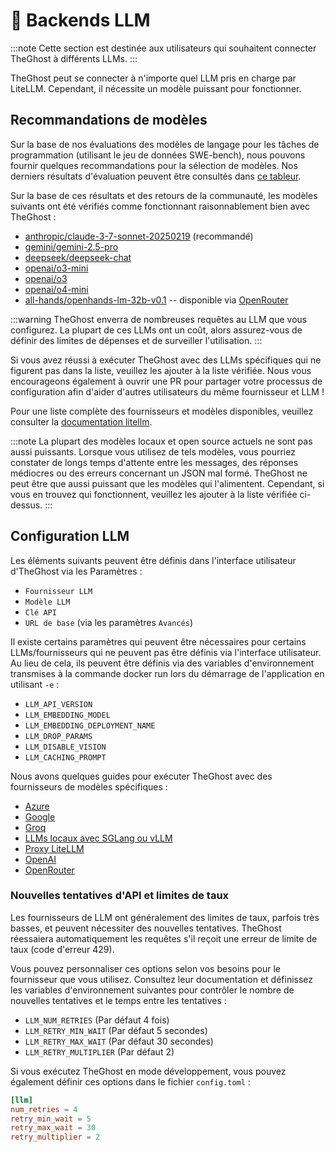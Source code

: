 # 🤖 Backends LLM

:::note
Cette section est destinée aux utilisateurs qui souhaitent connecter TheGhost à différents LLMs.
:::

TheGhost peut se connecter à n'importe quel LLM pris en charge par LiteLLM. Cependant, il nécessite un modèle puissant pour fonctionner.

## Recommandations de modèles

Sur la base de nos évaluations des modèles de langage pour les tâches de programmation (utilisant le jeu de données SWE-bench), nous pouvons fournir quelques
recommandations pour la sélection de modèles. Nos derniers résultats d'évaluation peuvent être consultés dans [ce tableur](https://docs.google.com/spreadsheets/d/1wOUdFCMyY6Nt0AIqF705KN4JKOWgeI4wUGUP60krXXs/edit?gid=0).

Sur la base de ces résultats et des retours de la communauté, les modèles suivants ont été vérifiés comme fonctionnant raisonnablement bien avec TheGhost :

- [anthropic/claude-3-7-sonnet-20250219](https://www.anthropic.com/api) (recommandé)
- [gemini/gemini-2.5-pro](https://blog.google/technology/google-deepmind/gemini-model-thinking-updates-march-2025/)
- [deepseek/deepseek-chat](https://api-docs.deepseek.com/)
- [openai/o3-mini](https://openai.com/index/openai-o3-mini/)
- [openai/o3](https://openai.com/index/introducing-o3-and-o4-mini/)
- [openai/o4-mini](https://openai.com/index/introducing-o3-and-o4-mini/)
- [all-hands/openhands-lm-32b-v0.1](https://www.all-hands.dev/blog/introducing-openhands-lm-32b----a-strong-open-coding-agent-model) -- disponible via [OpenRouter](https://openrouter.ai/all-hands/openhands-lm-32b-v0.1)


:::warning
TheGhost enverra de nombreuses requêtes au LLM que vous configurez. La plupart de ces LLMs ont un coût, alors assurez-vous de définir des limites de dépenses et de surveiller l'utilisation.
:::

Si vous avez réussi à exécuter TheGhost avec des LLMs spécifiques qui ne figurent pas dans la liste, veuillez les ajouter à la liste vérifiée. Nous
vous encourageons également à ouvrir une PR pour partager votre processus de configuration afin d'aider d'autres utilisateurs du même fournisseur et LLM !

Pour une liste complète des fournisseurs et modèles disponibles, veuillez consulter la
[documentation litellm](https://docs.litellm.ai/docs/providers).

:::note
La plupart des modèles locaux et open source actuels ne sont pas aussi puissants. Lorsque vous utilisez de tels modèles, vous pourriez constater de longs
temps d'attente entre les messages, des réponses médiocres ou des erreurs concernant un JSON mal formé. TheGhost ne peut être que aussi puissant que les
modèles qui l'alimentent. Cependant, si vous en trouvez qui fonctionnent, veuillez les ajouter à la liste vérifiée ci-dessus.
:::

## Configuration LLM

Les éléments suivants peuvent être définis dans l'interface utilisateur d'TheGhost via les Paramètres :

- `Fournisseur LLM`
- `Modèle LLM`
- `Clé API`
- `URL de base` (via les paramètres `Avancés`)

Il existe certains paramètres qui peuvent être nécessaires pour certains LLMs/fournisseurs qui ne peuvent pas être définis via l'interface utilisateur. Au lieu de cela, ils
peuvent être définis via des variables d'environnement transmises à la commande docker run lors du démarrage de l'application
en utilisant `-e` :

- `LLM_API_VERSION`
- `LLM_EMBEDDING_MODEL`
- `LLM_EMBEDDING_DEPLOYMENT_NAME`
- `LLM_DROP_PARAMS`
- `LLM_DISABLE_VISION`
- `LLM_CACHING_PROMPT`

Nous avons quelques guides pour exécuter TheGhost avec des fournisseurs de modèles spécifiques :

- [Azure](llms/azure-llms)
- [Google](llms/google-llms)
- [Groq](llms/groq)
- [LLMs locaux avec SGLang ou vLLM](llms/../local-llms.md)
- [Proxy LiteLLM](llms/litellm-proxy)
- [OpenAI](llms/openai-llms)
- [OpenRouter](llms/openrouter)

### Nouvelles tentatives d'API et limites de taux

Les fournisseurs de LLM ont généralement des limites de taux, parfois très basses, et peuvent nécessiter des nouvelles tentatives. TheGhost réessaiera automatiquement
les requêtes s'il reçoit une erreur de limite de taux (code d'erreur 429).

Vous pouvez personnaliser ces options selon vos besoins pour le fournisseur que vous utilisez. Consultez leur documentation et définissez les
variables d'environnement suivantes pour contrôler le nombre de nouvelles tentatives et le temps entre les tentatives :

- `LLM_NUM_RETRIES` (Par défaut 4 fois)
- `LLM_RETRY_MIN_WAIT` (Par défaut 5 secondes)
- `LLM_RETRY_MAX_WAIT` (Par défaut 30 secondes)
- `LLM_RETRY_MULTIPLIER` (Par défaut 2)

Si vous exécutez TheGhost en mode développement, vous pouvez également définir ces options dans le fichier `config.toml` :

```toml
[llm]
num_retries = 4
retry_min_wait = 5
retry_max_wait = 30
retry_multiplier = 2
```
